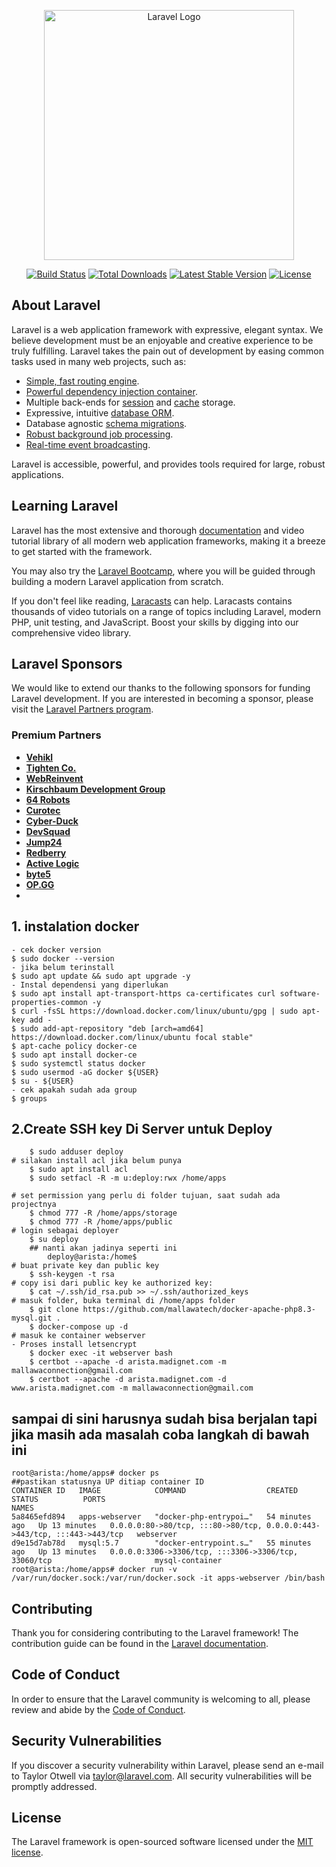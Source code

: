 <p align="center"><a href="https://laravel.com" target="_blank"><img src="https://raw.githubusercontent.com/laravel/art/master/logo-lockup/5%20SVG/2%20CMYK/1%20Full%20Color/laravel-logolockup-cmyk-red.svg" width="400" alt="Laravel Logo"></a></p>

<p align="center">
<a href="https://github.com/laravel/framework/actions"><img src="https://github.com/laravel/framework/workflows/tests/badge.svg" alt="Build Status"></a>
<a href="https://packagist.org/packages/laravel/framework"><img src="https://img.shields.io/packagist/dt/laravel/framework" alt="Total Downloads"></a>
<a href="https://packagist.org/packages/laravel/framework"><img src="https://img.shields.io/packagist/v/laravel/framework" alt="Latest Stable Version"></a>
<a href="https://packagist.org/packages/laravel/framework"><img src="https://img.shields.io/packagist/l/laravel/framework" alt="License"></a>
</p>

## About Laravel

Laravel is a web application framework with expressive, elegant syntax. We believe development must be an enjoyable and creative experience to be truly fulfilling. Laravel takes the pain out of development by easing common tasks used in many web projects, such as:

- [Simple, fast routing engine](https://laravel.com/docs/routing).
- [Powerful dependency injection container](https://laravel.com/docs/container).
- Multiple back-ends for [session](https://laravel.com/docs/session) and [cache](https://laravel.com/docs/cache) storage.
- Expressive, intuitive [database ORM](https://laravel.com/docs/eloquent).
- Database agnostic [schema migrations](https://laravel.com/docs/migrations).
- [Robust background job processing](https://laravel.com/docs/queues).
- [Real-time event broadcasting](https://laravel.com/docs/broadcasting).

Laravel is accessible, powerful, and provides tools required for large, robust applications.

## Learning Laravel

Laravel has the most extensive and thorough [documentation](https://laravel.com/docs) and video tutorial library of all modern web application frameworks, making it a breeze to get started with the framework.

You may also try the [Laravel Bootcamp](https://bootcamp.laravel.com), where you will be guided through building a modern Laravel application from scratch.

If you don't feel like reading, [Laracasts](https://laracasts.com) can help. Laracasts contains thousands of video tutorials on a range of topics including Laravel, modern PHP, unit testing, and JavaScript. Boost your skills by digging into our comprehensive video library.

## Laravel Sponsors

We would like to extend our thanks to the following sponsors for funding Laravel development. If you are interested in becoming a sponsor, please visit the [Laravel Partners program](https://partners.laravel.com).

### Premium Partners

- **[Vehikl](https://vehikl.com/)**
- **[Tighten Co.](https://tighten.co)**
- **[WebReinvent](https://webreinvent.com/)**
- **[Kirschbaum Development Group](https://kirschbaumdevelopment.com)**
- **[64 Robots](https://64robots.com)**
- **[Curotec](https://www.curotec.com/services/technologies/laravel/)**
- **[Cyber-Duck](https://cyber-duck.co.uk)**
- **[DevSquad](https://devsquad.com/hire-laravel-developers)**
- **[Jump24](https://jump24.co.uk)**
- **[Redberry](https://redberry.international/laravel/)**
- **[Active Logic](https://activelogic.com)**
- **[byte5](https://byte5.de)**
- **[OP.GG](https://op.gg)**
- 

## 1. instalation docker
    - cek docker version
    $ sudo docker --version
    - jika belum terinstall
    $ sudo apt update && sudo apt upgrade -y
    - Instal dependensi yang diperlukan
    $ sudo apt install apt-transport-https ca-certificates curl software-properties-common -y
    $ curl -fsSL https://download.docker.com/linux/ubuntu/gpg | sudo apt-key add -
    $ sudo add-apt-repository "deb [arch=amd64] https://download.docker.com/linux/ubuntu focal stable"
    $ apt-cache policy docker-ce
    $ sudo apt install docker-ce
    $ sudo systemctl status docker
    $ sudo usermod -aG docker ${USER}
    $ su - ${USER}
    - cek apakah sudah ada group
    $ groups
## 2.Create SSH key Di Server untuk Deploy
        $ sudo adduser deploy
    # silakan install acl jika belum punya
        $ sudo apt install acl
        $ sudo setfacl -R -m u:deploy:rwx /home/apps

    # set permission yang perlu di folder tujuan, saat sudah ada projectnya
        $ chmod 777 -R /home/apps/storage
        $ chmod 777 -R /home/apps/public
    # login sebagai deployer
        $ su deploy
        ## nanti akan jadinya seperti ini
            deploy@arista:/home$
    # buat private key dan public key
        $ ssh-keygen -t rsa
    # copy isi dari public key ke authorized key:
        $ cat ~/.ssh/id_rsa.pub >> ~/.ssh/authorized_keys
    # masuk folder, buka terminal di /home/apps folder
        $ git clone https://github.com/mallawatech/docker-apache-php8.3-mysql.git .
        $ docker-compose up -d
    # masuk ke container webserver
    - Proses install letsencrypt
        $ docker exec -it webserver bash
        $ certbot --apache -d arista.madignet.com -m mallawaconnection@gmail.com
        $ certbot --apache -d arista.madignet.com -d www.arista.madignet.com -m mallawaconnection@gmail.com
## sampai di sini harusnya sudah bisa berjalan tapi jika masih ada masalah coba langkah di bawah ini
    root@arista:/home/apps# docker ps
    ##pastikan statusnya UP ditiap container ID
    CONTAINER ID   IMAGE            COMMAND                  CREATED          STATUS          PORTS                                                                      NAMES
    5a8465efd894   apps-webserver   "docker-php-entrypoi…"   54 minutes ago   Up 13 minutes   0.0.0.0:80->80/tcp, :::80->80/tcp, 0.0.0.0:443->443/tcp, :::443->443/tcp   webserver
    d9e15d7ab78d   mysql:5.7        "docker-entrypoint.s…"   55 minutes ago   Up 13 minutes   0.0.0.0:3306->3306/tcp, :::3306->3306/tcp, 33060/tcp                       mysql-container
    root@arista:/home/apps# docker run -v /var/run/docker.sock:/var/run/docker.sock -it apps-webserver /bin/bash


## Contributing

Thank you for considering contributing to the Laravel framework! The contribution guide can be found in the [Laravel documentation](https://laravel.com/docs/contributions).

## Code of Conduct

In order to ensure that the Laravel community is welcoming to all, please review and abide by the [Code of Conduct](https://laravel.com/docs/contributions#code-of-conduct).

## Security Vulnerabilities

If you discover a security vulnerability within Laravel, please send an e-mail to Taylor Otwell via [taylor@laravel.com](mailto:taylor@laravel.com). All security vulnerabilities will be promptly addressed.

## License

The Laravel framework is open-sourced software licensed under the [MIT license](https://opensource.org/licenses/MIT).
